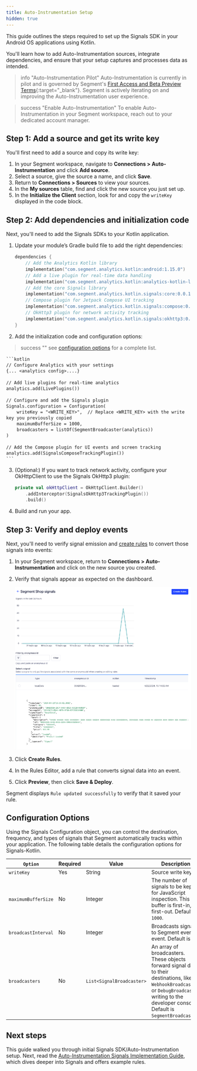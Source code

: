 ```yaml
---
title: Auto-Instrumentation Setup
hidden: true
---
```


This guide outlines the steps required to set up the Signals SDK in your Android OS applications using Kotlin.

You'll learn how to add Auto-Instrumentation sources, integrate dependencies, and ensure that your setup captures and processes data as intended.  

> info "Auto-Instrumentation Pilot"
> Auto-Instrumentation is currently in pilot and is governed by Segment's [First Access and Beta Preview Terms](https://www.twilio.com/en-us/legal/tos){:target="_blank"}. Segment is actively iterating on and improving the Auto-Instrumentation user experience.

> success "Enable Auto-Instrumentation"
> To enable Auto-Instrumentation in your Segment workspace, reach out to your dedicated account manager.

## Step 1: Add a source and get its write key

You'll first need to add a source and copy its write key: 

1. In your Segment workspace, navigate to **Connections > Auto-Instrumentation** and click **Add source**.
2. Select a source, give the source a name, and click **Save**.
3. Return to **Connections > Sources** to view your sources. 
4. In the **My sources** table, find and click the new source you just set up.
5. In the **Initialize the Client** section, look for and copy the `writeKey` displayed in the code block. 

## Step 2: Add dependencies and initialization code

Next, you'll need to add the Signals SDKs to your Kotlin application.

1. Update your module’s Gradle build file to add the right dependencies:

    ```kotlin
    dependencies {
        // Add the Analytics Kotlin library
        implementation("com.segment.analytics.kotlin:android:1.15.0")
        // Add a live plugin for real-time data handling
        implementation("com.segment.analytics.kotlin:analytics-kotlin-live:1.0.0")
        // Add the core Signals library
        implementation("com.segment.analytics.kotlin.signals:core:0.0.1")
        // Compose plugin for Jetpack Compose UI tracking
        implementation("com.segment.analytics.kotlin.signals:compose:0.0.1")
        // OkHttp3 plugin for network activity tracking
        implementation("com.segment.analytics.kotlin.signals:okhttp3:0.0.1")
    }
    ```

2. Add the initialization code and configuration options:

> success ""
> see [configuration options](#configuration-options) for a complete list.

    ```kotlin
    // Configure Analytics with your settings
    {... <analytics config>....} 

    // Add live plugins for real-time analytics
    analytics.add(LivePlugins())

    // Configure and add the Signals plugin
    Signals.configuration = Configuration(
        writeKey = "<WRITE_KEY>",  // Replace <WRITE_KEY> with the write key you previously copied
        maximumBufferSize = 1000,
        broadcasters = listOf(SegmentBroadcaster(analytics))
    )

    // Add the Compose plugin for UI events and screen tracking
    analytics.add(SignalsComposeTrackingPlugin())
    ```

3. (Optional:) If you want to track network activity, configure your OkHttpClient to use the Signals OkHttp3 plugin:

    ```kotlin
    private val okHttpClient = OkHttpClient.Builder()
        .addInterceptor(SignalsOkHttp3TrackingPlugin())
        .build()
    ```

4. Build and run your app.

## Step 3: Verify and deploy events

Next, you'll need to verify signal emission and [create rules](/docs/connections/auto-instrumentation/configuration/#example-rule-implementations) to convert those signals into events:

1. In your Segment workspace, return to **Connections > Auto-Instrumentation** and click on the new source you created. 
2. Verify that signals appear as expected on the dashboard.

    ![Signals successfully appearing in the Segment UI](images/autoinstrumentation_signals.png "Signals successfully appearing in the Segment UI")

3. Click **Create Rules**.
4. In the Rules Editor, add a rule that converts signal data into an event.
5. Click **Preview**, then click **Save & Deploy**.

Segment displays `Rule updated successfully` to verify that it saved your rule.

## Configuration Options

Using the Signals Configuration object, you can control the destination, frequency, and types of signals that Segment automatically tracks within your application. The following table details the configuration options for Signals-Kotlin.

| `Option`            | Required | Value                     | Description                                                                                                                                                                                           |
| ------------------- | -------- | ------------------------- | ----------------------------------------------------------------------------------------------------------------------------------------------------------------------------------------------------- |
| `writeKey`          | Yes      | String                    | Source write key                                                                                                                                                                                      |
| `maximumBufferSize` | No       | Integer                   | The number of signals to be kept for JavaScript inspection. This buffer is first-in, first-out. Default is `1000`.                                                                                    |
| `broadcastInterval` | No       | Integer                   | Broadcasts signals to Segment every X event. Default is `60`.                                                                                                                                         |
| `broadcasters`      | No       | `List<SignalBroadcaster>` | An array of broadcasters. These objects forward signal data to their destinations, like `WebhookBroadcaster` or `DebugBroadcaster` writing to the developer console. Default is `SegmentBroadcaster`. |


## Next steps

This guide walked you through initial Signals SDK/Auto-Instrumentation setup. Next, read the [Auto-Instrumentation Signals Implementation Guide](/docs/connections/auto-instrumentation/configuration/), which dives deeper into Signals and offers example rules. 
